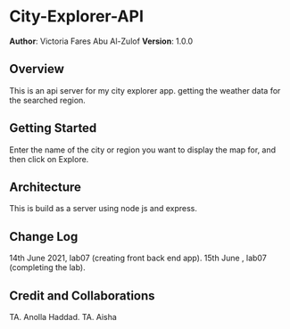 # City-Explorer-API

**Author**: Victoria Fares Abu Al-Zulof **Version**: 1.0.0

## Overview
This is an api server for my city explorer app. getting the weather data for the searched region.

## Getting Started
Enter the name of the city or region you want to display the map for, and then click on Explore.

## Architecture
This is build as a server using node js and express.

## Change Log
14th June 2021, lab07 (creating front back end app).
15th June , lab07 (completing the lab).

## Credit and Collaborations

TA. Anolla Haddad.
TA. Aisha
